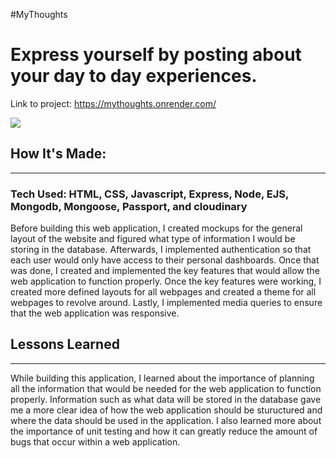 #MyThoughts
 
<h1>Express yourself by posting about your day to day experiences.</h2>

<span>Link to project: https://mythoughts.onrender.com/</span>

![](img/mythoughtslandingpage.png)

<h2>How It's Made:</h2>

<hr>
 
<h3>Tech Used: HTML, CSS, Javascript, Express, Node, EJS, Mongodb, Mongoose, Passport, and cloudinary </h3>

<p>Before building this web application, I created mockups for the general layout of the website and figured what type of information I would be storing in the database. Afterwards, I implemented authentication so that each user would only have access to their personal dashboards. Once that was done, I created and implemented the key features that would allow the web application to function properly. Once the key features were working, I created more defined layouts for all webpages and created a theme for all webpages to revolve around. Lastly, I implemented media queries to ensure that the web application was responsive.</p>

<!-- <h2>Optimizations</h2>

<hr>

<p>While building this application, I learned about the importance of planning all the information that would be needed for the web application to function properly. Information such as what data will be stored in the database gave me a more clear idea of how the web application should be stuructured and where the data should be used in the application. I also learned more about the importance of unit testing and how it can greatly reduce the amount of bugs that occur within a web application.</p> -->

<h2>Lessons Learned</h2>

<hr>

<p>While building this application, I learned about the importance of planning all the information that would be needed for the web application to function properly. Information such as what data will be stored in the database gave me a more clear idea of how the web application should be stuructured and where the data should be used in the application. I also learned more about the importance of unit testing and how it can greatly reduce the amount of bugs that occur within a web application.</p>


